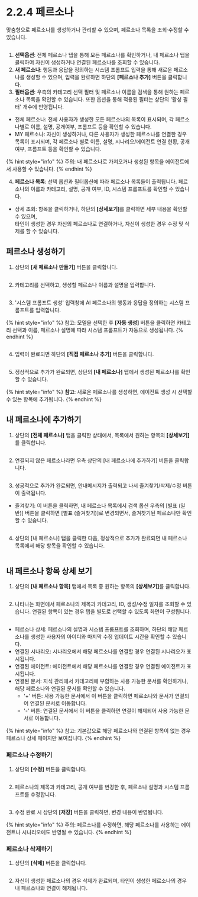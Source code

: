 # 2.2.4 페르소나

맞춤형으로 페르소나를 생성하거나 관리할 수 있으며, 페르소나 목록을 조회·수정할 수 있습니다.

<figure><img src="../../.gitbook/assets/image (442).png" alt=""><figcaption></figcaption></figure>

1. **선택옵션**: 전체 페르소나 탭을 통해 모든 페르소나를 확인하거나, 내 페르소나 탭을 클릭하여 자신이 생성하거나 연결된 페르소나를 조회할 수 있습니다.
2. **새 페르소나**: 행동과 응답을 정의하는 시스템 프롬프트 입력을 통해 새로운 페르소나를 생성할 수 있으며, 입력을 완료하면 하단의 **\[페르소나 추가]** 버튼을 클릭합니다.
3. **필터옵션**: 우측의 카테고리 선택 필터 및 페르소나 이름을 검색을 통해 원하는 페르소나 목록을 확인할 수 있습니다. 또한 옵션을 통해 적용된 필터는 상단의 '활성 필터' 개수에 반영됩니다.

* 전체 페르소나: 전체 사용자가 생성한 모든 페르소나의 목록이 표시되며, 각 페르소나별로 이름, 설명, 공개여부, 프롬프트 등을 확인할 수 있습니다.
* MY 페르소나: 자신이 생성하거나, 다른 사용자가 생성한 페르소나를 연결한 경우 목록이 표시되며, 각 페르소나 별로 이름, 설명, 시나리오/에이전트 연결 현황, 공개여부, 프롬프트 등을 확인할 수 있습니다.

{% hint style="info" %}
주의: 내 페르소나로 가져오거나 생성된 항목을 에이전트에서 사용할 수 있습니다.
{% endhint %}

4. **페르소나 목록**: 선택 옵션과 필터옵션에 따라 페르소나 목록들이 출력됩니다. 페르소나의 이름과 카테고리, 설명, 공개 여부, ID, 시스템 프롬프트를 확인할 수 있습니다.

* 상세 조회: 항목을 클릭하거나, 하단의 **\[상세보기]**&#xB97C; 클릭하면 세부 내용을 확인할 수 있으며, \
  타인이 생성한 경우 자신의 페르소나로 연결하거나, 자신이 생성한 경우 수정 및 삭제를 할 수 있습니다.



## **페르소나 생성하기**

1. 상단의 **\[새 페르소나 만들기]** 버튼을 클릭합니다.

<div align="left"><figure><img src="../../.gitbook/assets/image (443).png" alt=""><figcaption></figcaption></figure></div>

2. 카테고리를 선택하고, 생성할 페르소나 이름과 설명을 입력합니다.

<figure><img src="../../.gitbook/assets/image (399).png" alt=""><figcaption></figcaption></figure>

3. '시스템 프롬프트 생성' 입력창에 AI 페르소나의 행동과 응답을 정의하는 시스템 프롬프트를 입력합니다.

{% hint style="info" %}
참고: 모델을 선택한 후 **\[자동 생성]** 버튼을 클릭하면 카테고리 선택과 이름, 페르소나 설명에 따라 시스템 프롬프트가 자동으로 생성됩니다.
{% endhint %}

<figure><img src="../../.gitbook/assets/image (393).png" alt=""><figcaption></figcaption></figure>

4. 입력이 완료되면 하단의 **\[직접 페르소나 추가]** 버튼을 클릭합니다.

<div align="left"><figure><img src="../../.gitbook/assets/image (434).png" alt=""><figcaption></figcaption></figure></div>

5. 정상적으로 추가가 완료되면, 상단의 **\[내 페르소나]** 탭에서 생성된 페르소나를 확인할 수 있습니다.

{% hint style="info" %}
**참고**: 새로운 페르소나를 생성하면, 에이전트 생성 시 선택할 수 있는 항목에 추가됩니다.
{% endhint %}



## **내 페르소나에 추가하기**

1. 상단의 **\[전체 페르소나]** 탭을 클릭한 상태에서, 목록에서 원하는 항목의 **\[상세보기]**&#xB97C; 클릭합니다.

<div align="left"><figure><img src="../../.gitbook/assets/image (400).png" alt=""><figcaption></figcaption></figure></div>

2. 연결되지 않은 페르소나라면 우측 상단의 \[내 페르소나에 추가하기] 버튼을 클릭합니다.

<div align="left"><figure><img src="../../.gitbook/assets/image (401).png" alt=""><figcaption></figcaption></figure></div>

3. 성공적으로 추가가 완료되면, 안내메시지가 출력되고 나서 즐겨찾기/삭제/수정 버튼이 출력됩니다.

* 즐겨찾기: 이 버튼을 클릭하면, 내 페르소나 목록에서 검색 옵션 우측의 \[별표 (일반)] 버튼을 클릭하면 \[별표 (즐겨찾기)]로 변경되면서, 즐겨찾기된 페르소나만 확인할 수 있습니다.

<figure><img src="../../.gitbook/assets/image (403).png" alt=""><figcaption></figcaption></figure>

4. 상단의 \[내 페르소나] 탭을 클릭한 다음, 정상적으로 추가가 완료되면 내 페르소나 목록에서 해당 항목을 확인할 수 있습니다.

<div align="left"><figure><img src="../../.gitbook/assets/image (406).png" alt=""><figcaption></figcaption></figure></div>



## **내 페르소나 항목 상세 보기**

1. 상단의 **\[내 페르소나 항목]** 탭에서 목록 중 원하는 항목의 **\[상세보기]**&#xB97C; 클릭합니다.

<div align="left"><figure><img src="../../.gitbook/assets/image (20).png" alt=""><figcaption></figcaption></figure></div>

2. 나타나는 화면에서 페르소나의 제목과 카테고리, ID, 생성/수정 일자를 조회할 수 있습니다. 연결된 항목이 있는 경우 탭을 별도로 선택할 수 있도록 화면이 구성됩니다.

<figure><img src="../../.gitbook/assets/image (445).png" alt=""><figcaption></figcaption></figure>

* 페르소나 상세: 페르소나의 설명과 시스템 프롬프트를 조회하며, 하단의 해당 페르소나를 생성한 사용자의 아이디와 마지막 수정 업데이트 시간을 확인할 수 있습니다.
* 연결된 시나리오: 시나리오에서 해당 페르소나를 연결할 경우 연결된 시나리오가 표시됩니다.
* 연결된 에이전트: 에이전트에서 해당 페르소나를 연결할 경우 연결된 에이전트가 표시됩니다.
* 연결된 문서: 지식 관리에서 카테고리에 부합하는 사용 가능한 문서를 확인하거나, 해당 페르소나와 연결된 문서를 확인할 수 있습니다.
  * '+' 버튼: 사용 가능한 문서에서 이 버튼을 클릭하면 페르소나와 문서가 연결되어 연결된 문서로 이동합니다.
  * '-' 버튼: 연결된 문서에서 이 버튼을 클릭하면 연결이 해제되어 사용 가능한 문서로 이동합니다.

{% hint style="info" %}
참고:  기본값으로 해당 페르소나와 연결된 항목이 없는 경우 페르소나 상세 페이지만 보여집니다.
{% endhint %}

### **페르소나 수정하기**

1. 상단의 **\[수정]** 버튼을 클릭합니다.

<div align="left"><figure><img src="../../.gitbook/assets/image (16).png" alt=""><figcaption></figcaption></figure></div>

2. 페르소나의 제목과 카테고리, 공개 여부를 변경한 후, 페르소나 설명과 시스템 프롬프트를 수정합니다.

<figure><img src="../../.gitbook/assets/image (444).png" alt=""><figcaption></figcaption></figure>

3. 수정 완료 시 상단의 **\[저장]** 버튼을 클릭하면, 변경 내용이 반영됩니다.

{% hint style="info" %}
주의: 페르소나를 수정하면, 해당 페르소나를 사용하는 에이전트나 시나리오에도 반영될 수 있습니다.
{% endhint %}

### **페르소나 삭제하기**

1. 상단의 **\[삭제]** 버튼을 클릭합니다.

<div align="left"><figure><img src="../../.gitbook/assets/image (17).png" alt=""><figcaption></figcaption></figure></div>

2. 자신이 생성한 페르소나의 경우 삭제가 완료되며, 타인이 생성한 페르소나의 경우 내 페르소나와 연결이 해제됩니다.

